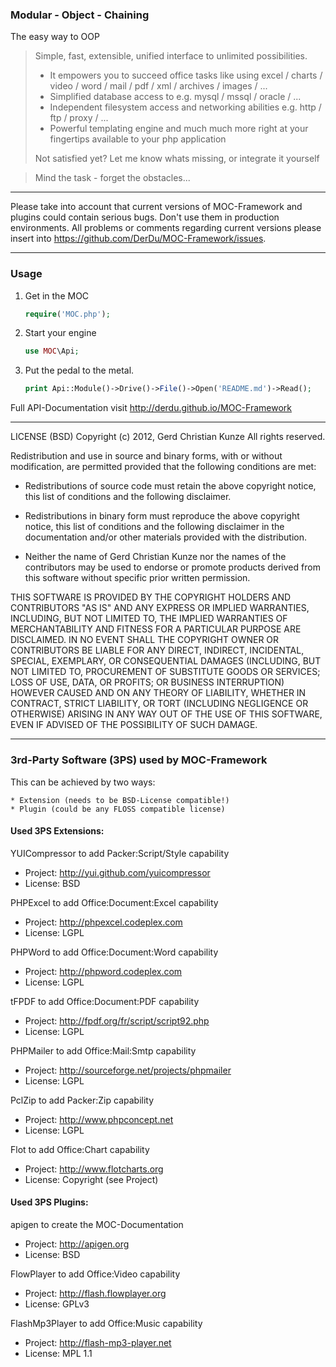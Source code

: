 ### Modular - Object - Chaining
The easy way to OOP

> Simple, fast, extensible, unified interface to unlimited possibilities.
>
> * It empowers you to succeed office tasks like using excel / charts / video / word / mail / pdf / xml / archives / images / ...
> * Simplified database access to e.g. mysql / mssql / oracle / ...
> * Independent filesystem access and networking abilities e.g. http / ftp / proxy / ...
> * Powerful templating engine and much much more right at your fingertips available to your php application
>
> Not satisfied yet? Let me know whats missing, or integrate it yourself

> Mind the task - forget the obstacles...

------------------------------------------------------------------------------------------------------------------------

Please take into account that current versions of MOC-Framework and plugins could contain serious bugs.
Don't use them in production environments. All problems or comments regarding current versions please insert into
<https://github.com/DerDu/MOC-Framework/issues>.

------------------------------------------------------------------------------------------------------------------------

### Usage

1. Get in the MOC

	```php
	require('MOC.php');
	```
2. Start your engine

	```php
	use MOC\Api;
	```
3. Put the pedal to the metal.

	```php
	print Api::Module()->Drive()->File()->Open('README.md')->Read();
	```

Full API-Documentation visit <http://derdu.github.io/MOC-Framework>

------------------------------------------------------------------------------------------------------------------------


LICENSE (BSD)
Copyright (c) 2012, Gerd Christian Kunze
All rights reserved.

Redistribution and use in source and binary forms, with or without
modification, are permitted provided that the following conditions are
met:

 * Redistributions of source code must retain the above copyright
   notice, this list of conditions and the following disclaimer.

 * Redistributions in binary form must reproduce the above copyright
   notice, this list of conditions and the following disclaimer in the
   documentation and/or other materials provided with the distribution.

 * Neither the name of Gerd Christian Kunze nor the names of the
   contributors may be used to endorse or promote products derived from
   this software without specific prior written permission.

THIS SOFTWARE IS PROVIDED BY THE COPYRIGHT HOLDERS AND CONTRIBUTORS "AS
IS" AND ANY EXPRESS OR IMPLIED WARRANTIES, INCLUDING, BUT NOT LIMITED TO,
THE IMPLIED WARRANTIES OF MERCHANTABILITY AND FITNESS FOR A PARTICULAR
PURPOSE ARE DISCLAIMED. IN NO EVENT SHALL THE COPYRIGHT OWNER OR
CONTRIBUTORS BE LIABLE FOR ANY DIRECT, INDIRECT, INCIDENTAL, SPECIAL,
EXEMPLARY, OR CONSEQUENTIAL DAMAGES (INCLUDING, BUT NOT LIMITED TO,
PROCUREMENT OF SUBSTITUTE GOODS OR SERVICES; LOSS OF USE, DATA, OR
PROFITS; OR BUSINESS INTERRUPTION) HOWEVER CAUSED AND ON ANY THEORY OF
LIABILITY, WHETHER IN CONTRACT, STRICT LIABILITY, OR TORT (INCLUDING
NEGLIGENCE OR OTHERWISE) ARISING IN ANY WAY OUT OF THE USE OF THIS
SOFTWARE, EVEN IF ADVISED OF THE POSSIBILITY OF SUCH DAMAGE.


------------------------------------------------------------------------------------------------------------------------

### 3rd-Party Software (3PS) used by MOC-Framework

This can be achieved by two ways:

	* Extension (needs to be BSD-License compatible!)
	* Plugin (could be any FLOSS compatible license)

#### Used 3PS Extensions:

YUICompressor to add Packer:Script/Style capability
- Project: <http://yui.github.com/yuicompressor>
- License: BSD

PHPExcel to add Office:Document:Excel capability
- Project: <http://phpexcel.codeplex.com>
- License: LGPL

PHPWord to add Office:Document:Word capability
- Project: <http://phpword.codeplex.com>
- License: LGPL

tFPDF to add Office:Document:PDF capability
- Project: <http://fpdf.org/fr/script/script92.php>
- License: LGPL

PHPMailer to add Office:Mail:Smtp capability
- Project: <http://sourceforge.net/projects/phpmailer>
- License: LGPL

PclZip to add Packer:Zip capability
- Project: <http://www.phpconcept.net>
- License: LGPL

Flot to add Office:Chart capability
- Project: <http://www.flotcharts.org>
- License: Copyright (see Project)

#### Used 3PS Plugins:

apigen to create the MOC-Documentation
- Project: <http://apigen.org>
- License: BSD

FlowPlayer to add Office:Video capability
- Project: <http://flash.flowplayer.org>
- License: GPLv3

FlashMp3Player to add Office:Music capability
- Project: <http://flash-mp3-player.net>
- License: MPL 1.1
